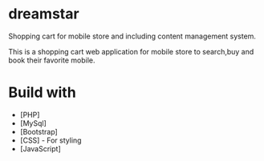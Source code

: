 # dreamstar
Shopping cart for mobile store and including content management system.

This is a shopping cart web application for mobile store to search,buy and book their favorite mobile.

# Build with
-  [PHP]
- [MySql]
- [Bootstrap]
- [CSS] - For styling
- [JavaScript] 
